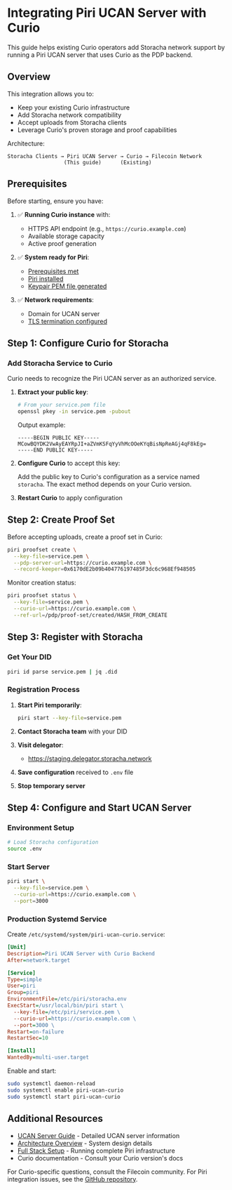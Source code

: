 # Integrating Piri UCAN Server with Curio

This guide helps existing Curio operators add Storacha network support by running a Piri UCAN server that uses Curio as the PDP backend.

## Overview

This integration allows you to:
- Keep your existing Curio infrastructure
- Add Storacha network compatibility
- Accept uploads from Storacha clients
- Leverage Curio's proven storage and proof capabilities

Architecture:
```
Storacha Clients → Piri UCAN Server → Curio → Filecoin Network
                  (This guide)      (Existing)
```

## Prerequisites

Before starting, ensure you have:

1. ✅ **Running Curio instance** with:
   - HTTPS API endpoint (e.g., `https://curio.example.com`)
   - Available storage capacity
   - Active proof generation

2. ✅ **System ready for Piri**:
   - [Prerequisites met](../common/prerequisites.md)
   - [Piri installed](../common/piri-installation.md)
   - [Keypair PEM file generated](../common/key-generation)

3. ✅ **Network requirements**:
   - Domain for UCAN server
   - [TLS termination configured](../common/tls-termination.md)

## Step 1: Configure Curio for Storacha

### Add Storacha Service to Curio

Curio needs to recognize the Piri UCAN server as an authorized service.

1. **Extract your public key**:
   ```bash
   # From your service.pem file
   openssl pkey -in service.pem -pubout
   ```

   Output example:
   ```
   -----BEGIN PUBLIC KEY-----
   MCowBQYDK2VwAyEAYRpJI+aZVmKSFqYyVhMcOOeKYqBisNpReAGj4qF8kEg=
   -----END PUBLIC KEY-----
   ```

2. **Configure Curio** to accept this key:
   
   Add the public key to Curio's configuration as a service named `storacha`. The exact method depends on your Curio version.

3. **Restart Curio** to apply configuration

## Step 2: Create Proof Set

Before accepting uploads, create a proof set in Curio:

```bash
piri proofset create \
  --key-file=service.pem \
  --pdp-server-url=https://curio.example.com \
  --record-keeper=0x6170dE2b09b404776197485F3dc6c968Ef948505
```

Monitor creation status:
```bash
piri proofset status \
  --key-file=service.pem \
  --curio-url=https://curio.example.com \
  --ref-url=/pdp/proof-set/created/HASH_FROM_CREATE
```

## Step 3: Register with Storacha

### Get Your DID

```bash
piri id parse service.pem | jq .did
```

### Registration Process

1. **Start Piri temporarily**:
   ```bash
   piri start --key-file=service.pem
   ```

2. **Contact Storacha team** with your DID

3. **Visit delegator**:
   - https://staging.delegator.storacha.network

4. **Save configuration** received to `.env` file

5. **Stop temporary server**

## Step 4: Configure and Start UCAN Server

### Environment Setup

```bash
# Load Storacha configuration
source .env
```

### Start Server

```bash
piri start \
  --key-file=service.pem \
  --curio-url=https://curio.example.com \
  --port=3000
```

### Production Systemd Service

Create `/etc/systemd/system/piri-ucan-curio.service`:

```ini
[Unit]
Description=Piri UCAN Server with Curio Backend
After=network.target

[Service]
Type=simple
User=piri
Group=piri
EnvironmentFile=/etc/piri/storacha.env
ExecStart=/usr/local/bin/piri start \
  --key-file=/etc/piri/service.pem \
  --curio-url=https://curio.example.com \
  --port=3000 \
Restart=on-failure
RestartSec=10

[Install]
WantedBy=multi-user.target
```

Enable and start:
```bash
sudo systemctl daemon-reload
sudo systemctl enable piri-ucan-curio
sudo systemctl start piri-ucan-curio
```

## Additional Resources

- [UCAN Server Guide](../guides/ucan-server.md) - Detailed UCAN server information
- [Architecture Overview](../architecture.md) - System design details
- [Full Stack Setup](./full-stack-setup.md) - Running complete Piri infrastructure
- Curio documentation - Consult your Curio version's docs

For Curio-specific questions, consult the Filecoin community. For Piri integration issues, see the [GitHub repository](https://github.com/storacha/piri).
